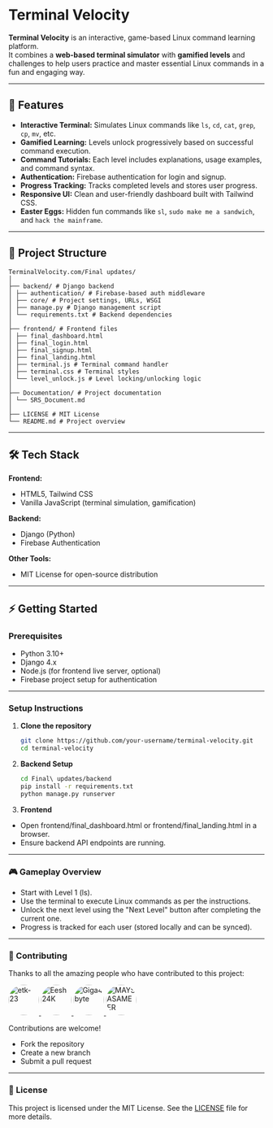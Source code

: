 # Terminal Velocity

**Terminal Velocity** is an interactive, game-based Linux command learning platform.  
It combines a **web-based terminal simulator** with **gamified levels** and challenges to help users practice and master essential Linux commands in a fun and engaging way.

---

## 🚀 Features

- **Interactive Terminal:** Simulates Linux commands like `ls`, `cd`, `cat`, `grep`, `cp`, `mv`, etc.
- **Gamified Learning:** Levels unlock progressively based on successful command execution.
- **Command Tutorials:** Each level includes explanations, usage examples, and command syntax.
- **Authentication:** Firebase authentication for login and signup.
- **Progress Tracking:** Tracks completed levels and stores user progress.
- **Responsive UI:** Clean and user-friendly dashboard built with Tailwind CSS.
- **Easter Eggs:** Hidden fun commands like `sl`, `sudo make me a sandwich`, and `hack the mainframe`.

---

## 📂 Project Structure
```
TerminalVelocity.com/Final updates/
│
├── backend/ # Django backend
│ ├── authentication/ # Firebase-based auth middleware
│ ├── core/ # Project settings, URLs, WSGI
│ ├── manage.py # Django management script
│ └── requirements.txt # Backend dependencies
│
├── frontend/ # Frontend files
│ ├── final_dashboard.html
│ ├── final_login.html
│ ├── final_signup.html
│ ├── final_landing.html
│ ├── terminal.js # Terminal command handler
│ ├── terminal.css # Terminal styles
│ └── level_unlock.js # Level locking/unlocking logic
│
├── Documentation/ # Project documentation
│ └── SRS_Document.md
│
├── LICENSE # MIT License
└── README.md # Project overview
```
---

## 🛠️ Tech Stack

**Frontend:**  
- HTML5, Tailwind CSS  
- Vanilla JavaScript (terminal simulation, gamification)

**Backend:**  
- Django (Python)
- Firebase Authentication

**Other Tools:**  
- MIT License for open-source distribution

---

## ⚡ Getting Started

### Prerequisites
- Python 3.10+
- Django 4.x
- Node.js (for frontend live server, optional)
- Firebase project setup for authentication

---

### Setup Instructions

1. **Clone the repository**
   ```bash
   git clone https://github.com/your-username/terminal-velocity.git
   cd terminal-velocity

2. **Backend Setup**
    ```bash
    cd Final\ updates/backend
    pip install -r requirements.txt
    python manage.py runserver

3. **Frontend**
- Open frontend/final_dashboard.html or frontend/final_landing.html in a browser.
- Ensure backend API endpoints are running.

---

### 🎮 Gameplay Overview

- Start with Level 1 (ls).
- Use the terminal to execute Linux commands as per the instructions.
- Unlock the next level using the "Next Level" button after completing the current one.
- Progress is tracked for each user (stored locally and can be synced).

---

### 🤝 Contributing

Thanks to all the amazing people who have contributed to this project:

<a href="https://github.com/etk-23">
  <img src="https://github.com/etk-23.png" width="60px" style="border-radius:50%" alt="etk-23"/>
</a>
<a href="https://github.com/Eesh24K">
  <img src="https://github.com/Eesh24K.png" width="60px" style="border-radius:50%" alt="Eesh24K"/>
</a>
<a href="https://github.com/Giga4byte">
  <img src="https://github.com/Giga4byte.png" width="60px" style="border-radius:50%" alt="Giga4byte"/>
</a>
<a href="https://github.com/MAYSASAMEER">
  <img src="https://github.com/MAYSASAMEER.png" width="60px" style="border-radius:50%" alt="MAYSASAMEER"/>
</a>

Contributions are welcome!
- Fork the repository
- Create a new branch
- Submit a pull request

---

### 📜 License

This project is licensed under the MIT License.
See the [LICENSE](LICENSE) file for more details.


